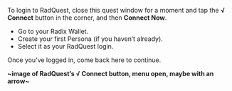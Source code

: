 To login to RadQuest, close this quest window for a moment and tap the **√ Connect** button in the corner, and then **Connect Now**.

- Go to your Radix Wallet.
- Create your first Persona (if you haven’t already).
- Select it as your RadQuest login.

Once you’ve logged in, come back here to continue.

**~image of RadQuest’s √ Connect button, menu open, maybe with an arrow~**
